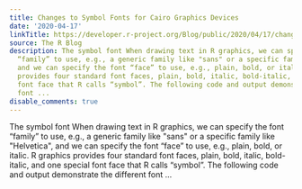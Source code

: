 ```yaml
---
title: Changes to Symbol Fonts for Cairo Graphics Devices
date: '2020-04-17'
linkTitle: https://developer.r-project.org/Blog/public/2020/04/17/changes-to-symbol-fonts-for-cairo-graphics-devices/
source: The R Blog
description: The symbol font When drawing text in R graphics, we can specify the font
  “family” to use, e.g., a generic family like "sans" or a specific family like "Helvetica",
  and we can specify the font “face” to use, e.g., plain, bold, or italic. R graphics
  provides four standard font faces, plain, bold, italic, bold-italic, and one special
  font face that R calls “symbol”. The following code and output demonstrate the different
  font ...
disable_comments: true
---
```

The symbol font When drawing text in R graphics, we can specify the font “family” to use, e.g., a generic family like "sans" or a specific family like "Helvetica", and we can specify the font “face” to use, e.g., plain, bold, or italic. R graphics provides four standard font faces, plain, bold, italic, bold-italic, and one special font face that R calls “symbol”. The following code and output demonstrate the different font ...